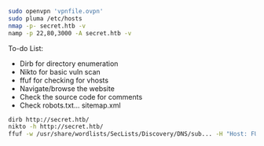 ```bash
sudo openvpn 'vpnfile.ovpn'
sudo pluma /etc/hosts
nmap -p- secret.htb -v
namp -p 22,80,3000 -A secret.htb -v
```
To-do List:
- Dirb for directory enumeration
- Nikto for basic vuln scan
- ffuf for checking for vhosts
- Navigate/browse the website
- Check the source code for comments
- Check robots.txt... sitemap.xml

```bash
dirb http://secret.htb/
nikto -h http://secret.htb/
ffuf -w /usr/share/wordlists/SecLists/Discovery/DNS/sub... -H "Host: FUZZ.secret.htb" -u http://secret/htb -fs 12872
```
